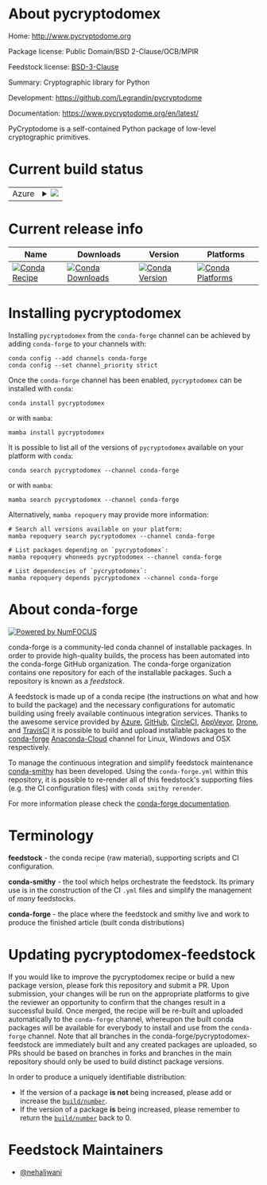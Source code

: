 About pycryptodomex
===================

Home: http://www.pycryptodome.org

Package license: Public Domain/BSD 2-Clause/OCB/MPIR

Feedstock license: [BSD-3-Clause](https://github.com/conda-forge/pycryptodomex-feedstock/blob/main/LICENSE.txt)

Summary: Cryptographic library for Python

Development: https://github.com/Legrandin/pycryptodome

Documentation: https://www.pycryptodome.org/en/latest/

PyCryptodome is a self-contained Python package of low-level cryptographic
primitives.


Current build status
====================


<table>
    
  <tr>
    <td>Azure</td>
    <td>
      <details>
        <summary>
          <a href="https://dev.azure.com/conda-forge/feedstock-builds/_build/latest?definitionId=853&branchName=main">
            <img src="https://dev.azure.com/conda-forge/feedstock-builds/_apis/build/status/pycryptodomex-feedstock?branchName=main">
          </a>
        </summary>
        <table>
          <thead><tr><th>Variant</th><th>Status</th></tr></thead>
          <tbody><tr>
              <td>linux_64_python3.10.____cpython</td>
              <td>
                <a href="https://dev.azure.com/conda-forge/feedstock-builds/_build/latest?definitionId=853&branchName=main">
                  <img src="https://dev.azure.com/conda-forge/feedstock-builds/_apis/build/status/pycryptodomex-feedstock?branchName=main&jobName=linux&configuration=linux_64_python3.10.____cpython" alt="variant">
                </a>
              </td>
            </tr><tr>
              <td>linux_64_python3.11.____cpython</td>
              <td>
                <a href="https://dev.azure.com/conda-forge/feedstock-builds/_build/latest?definitionId=853&branchName=main">
                  <img src="https://dev.azure.com/conda-forge/feedstock-builds/_apis/build/status/pycryptodomex-feedstock?branchName=main&jobName=linux&configuration=linux_64_python3.11.____cpython" alt="variant">
                </a>
              </td>
            </tr><tr>
              <td>linux_64_python3.8.____73_pypy</td>
              <td>
                <a href="https://dev.azure.com/conda-forge/feedstock-builds/_build/latest?definitionId=853&branchName=main">
                  <img src="https://dev.azure.com/conda-forge/feedstock-builds/_apis/build/status/pycryptodomex-feedstock?branchName=main&jobName=linux&configuration=linux_64_python3.8.____73_pypy" alt="variant">
                </a>
              </td>
            </tr><tr>
              <td>linux_64_python3.8.____cpython</td>
              <td>
                <a href="https://dev.azure.com/conda-forge/feedstock-builds/_build/latest?definitionId=853&branchName=main">
                  <img src="https://dev.azure.com/conda-forge/feedstock-builds/_apis/build/status/pycryptodomex-feedstock?branchName=main&jobName=linux&configuration=linux_64_python3.8.____cpython" alt="variant">
                </a>
              </td>
            </tr><tr>
              <td>linux_64_python3.9.____73_pypy</td>
              <td>
                <a href="https://dev.azure.com/conda-forge/feedstock-builds/_build/latest?definitionId=853&branchName=main">
                  <img src="https://dev.azure.com/conda-forge/feedstock-builds/_apis/build/status/pycryptodomex-feedstock?branchName=main&jobName=linux&configuration=linux_64_python3.9.____73_pypy" alt="variant">
                </a>
              </td>
            </tr><tr>
              <td>linux_64_python3.9.____cpython</td>
              <td>
                <a href="https://dev.azure.com/conda-forge/feedstock-builds/_build/latest?definitionId=853&branchName=main">
                  <img src="https://dev.azure.com/conda-forge/feedstock-builds/_apis/build/status/pycryptodomex-feedstock?branchName=main&jobName=linux&configuration=linux_64_python3.9.____cpython" alt="variant">
                </a>
              </td>
            </tr><tr>
              <td>linux_aarch64_python3.10.____cpython</td>
              <td>
                <a href="https://dev.azure.com/conda-forge/feedstock-builds/_build/latest?definitionId=853&branchName=main">
                  <img src="https://dev.azure.com/conda-forge/feedstock-builds/_apis/build/status/pycryptodomex-feedstock?branchName=main&jobName=linux&configuration=linux_aarch64_python3.10.____cpython" alt="variant">
                </a>
              </td>
            </tr><tr>
              <td>linux_aarch64_python3.11.____cpython</td>
              <td>
                <a href="https://dev.azure.com/conda-forge/feedstock-builds/_build/latest?definitionId=853&branchName=main">
                  <img src="https://dev.azure.com/conda-forge/feedstock-builds/_apis/build/status/pycryptodomex-feedstock?branchName=main&jobName=linux&configuration=linux_aarch64_python3.11.____cpython" alt="variant">
                </a>
              </td>
            </tr><tr>
              <td>linux_aarch64_python3.8.____73_pypy</td>
              <td>
                <a href="https://dev.azure.com/conda-forge/feedstock-builds/_build/latest?definitionId=853&branchName=main">
                  <img src="https://dev.azure.com/conda-forge/feedstock-builds/_apis/build/status/pycryptodomex-feedstock?branchName=main&jobName=linux&configuration=linux_aarch64_python3.8.____73_pypy" alt="variant">
                </a>
              </td>
            </tr><tr>
              <td>linux_aarch64_python3.8.____cpython</td>
              <td>
                <a href="https://dev.azure.com/conda-forge/feedstock-builds/_build/latest?definitionId=853&branchName=main">
                  <img src="https://dev.azure.com/conda-forge/feedstock-builds/_apis/build/status/pycryptodomex-feedstock?branchName=main&jobName=linux&configuration=linux_aarch64_python3.8.____cpython" alt="variant">
                </a>
              </td>
            </tr><tr>
              <td>linux_aarch64_python3.9.____73_pypy</td>
              <td>
                <a href="https://dev.azure.com/conda-forge/feedstock-builds/_build/latest?definitionId=853&branchName=main">
                  <img src="https://dev.azure.com/conda-forge/feedstock-builds/_apis/build/status/pycryptodomex-feedstock?branchName=main&jobName=linux&configuration=linux_aarch64_python3.9.____73_pypy" alt="variant">
                </a>
              </td>
            </tr><tr>
              <td>linux_aarch64_python3.9.____cpython</td>
              <td>
                <a href="https://dev.azure.com/conda-forge/feedstock-builds/_build/latest?definitionId=853&branchName=main">
                  <img src="https://dev.azure.com/conda-forge/feedstock-builds/_apis/build/status/pycryptodomex-feedstock?branchName=main&jobName=linux&configuration=linux_aarch64_python3.9.____cpython" alt="variant">
                </a>
              </td>
            </tr><tr>
              <td>linux_ppc64le_python3.10.____cpython</td>
              <td>
                <a href="https://dev.azure.com/conda-forge/feedstock-builds/_build/latest?definitionId=853&branchName=main">
                  <img src="https://dev.azure.com/conda-forge/feedstock-builds/_apis/build/status/pycryptodomex-feedstock?branchName=main&jobName=linux&configuration=linux_ppc64le_python3.10.____cpython" alt="variant">
                </a>
              </td>
            </tr><tr>
              <td>linux_ppc64le_python3.11.____cpython</td>
              <td>
                <a href="https://dev.azure.com/conda-forge/feedstock-builds/_build/latest?definitionId=853&branchName=main">
                  <img src="https://dev.azure.com/conda-forge/feedstock-builds/_apis/build/status/pycryptodomex-feedstock?branchName=main&jobName=linux&configuration=linux_ppc64le_python3.11.____cpython" alt="variant">
                </a>
              </td>
            </tr><tr>
              <td>linux_ppc64le_python3.8.____73_pypy</td>
              <td>
                <a href="https://dev.azure.com/conda-forge/feedstock-builds/_build/latest?definitionId=853&branchName=main">
                  <img src="https://dev.azure.com/conda-forge/feedstock-builds/_apis/build/status/pycryptodomex-feedstock?branchName=main&jobName=linux&configuration=linux_ppc64le_python3.8.____73_pypy" alt="variant">
                </a>
              </td>
            </tr><tr>
              <td>linux_ppc64le_python3.8.____cpython</td>
              <td>
                <a href="https://dev.azure.com/conda-forge/feedstock-builds/_build/latest?definitionId=853&branchName=main">
                  <img src="https://dev.azure.com/conda-forge/feedstock-builds/_apis/build/status/pycryptodomex-feedstock?branchName=main&jobName=linux&configuration=linux_ppc64le_python3.8.____cpython" alt="variant">
                </a>
              </td>
            </tr><tr>
              <td>linux_ppc64le_python3.9.____73_pypy</td>
              <td>
                <a href="https://dev.azure.com/conda-forge/feedstock-builds/_build/latest?definitionId=853&branchName=main">
                  <img src="https://dev.azure.com/conda-forge/feedstock-builds/_apis/build/status/pycryptodomex-feedstock?branchName=main&jobName=linux&configuration=linux_ppc64le_python3.9.____73_pypy" alt="variant">
                </a>
              </td>
            </tr><tr>
              <td>linux_ppc64le_python3.9.____cpython</td>
              <td>
                <a href="https://dev.azure.com/conda-forge/feedstock-builds/_build/latest?definitionId=853&branchName=main">
                  <img src="https://dev.azure.com/conda-forge/feedstock-builds/_apis/build/status/pycryptodomex-feedstock?branchName=main&jobName=linux&configuration=linux_ppc64le_python3.9.____cpython" alt="variant">
                </a>
              </td>
            </tr><tr>
              <td>osx_64_python3.10.____cpython</td>
              <td>
                <a href="https://dev.azure.com/conda-forge/feedstock-builds/_build/latest?definitionId=853&branchName=main">
                  <img src="https://dev.azure.com/conda-forge/feedstock-builds/_apis/build/status/pycryptodomex-feedstock?branchName=main&jobName=osx&configuration=osx_64_python3.10.____cpython" alt="variant">
                </a>
              </td>
            </tr><tr>
              <td>osx_64_python3.11.____cpython</td>
              <td>
                <a href="https://dev.azure.com/conda-forge/feedstock-builds/_build/latest?definitionId=853&branchName=main">
                  <img src="https://dev.azure.com/conda-forge/feedstock-builds/_apis/build/status/pycryptodomex-feedstock?branchName=main&jobName=osx&configuration=osx_64_python3.11.____cpython" alt="variant">
                </a>
              </td>
            </tr><tr>
              <td>osx_64_python3.8.____73_pypy</td>
              <td>
                <a href="https://dev.azure.com/conda-forge/feedstock-builds/_build/latest?definitionId=853&branchName=main">
                  <img src="https://dev.azure.com/conda-forge/feedstock-builds/_apis/build/status/pycryptodomex-feedstock?branchName=main&jobName=osx&configuration=osx_64_python3.8.____73_pypy" alt="variant">
                </a>
              </td>
            </tr><tr>
              <td>osx_64_python3.8.____cpython</td>
              <td>
                <a href="https://dev.azure.com/conda-forge/feedstock-builds/_build/latest?definitionId=853&branchName=main">
                  <img src="https://dev.azure.com/conda-forge/feedstock-builds/_apis/build/status/pycryptodomex-feedstock?branchName=main&jobName=osx&configuration=osx_64_python3.8.____cpython" alt="variant">
                </a>
              </td>
            </tr><tr>
              <td>osx_64_python3.9.____73_pypy</td>
              <td>
                <a href="https://dev.azure.com/conda-forge/feedstock-builds/_build/latest?definitionId=853&branchName=main">
                  <img src="https://dev.azure.com/conda-forge/feedstock-builds/_apis/build/status/pycryptodomex-feedstock?branchName=main&jobName=osx&configuration=osx_64_python3.9.____73_pypy" alt="variant">
                </a>
              </td>
            </tr><tr>
              <td>osx_64_python3.9.____cpython</td>
              <td>
                <a href="https://dev.azure.com/conda-forge/feedstock-builds/_build/latest?definitionId=853&branchName=main">
                  <img src="https://dev.azure.com/conda-forge/feedstock-builds/_apis/build/status/pycryptodomex-feedstock?branchName=main&jobName=osx&configuration=osx_64_python3.9.____cpython" alt="variant">
                </a>
              </td>
            </tr><tr>
              <td>osx_arm64_python3.10.____cpython</td>
              <td>
                <a href="https://dev.azure.com/conda-forge/feedstock-builds/_build/latest?definitionId=853&branchName=main">
                  <img src="https://dev.azure.com/conda-forge/feedstock-builds/_apis/build/status/pycryptodomex-feedstock?branchName=main&jobName=osx&configuration=osx_arm64_python3.10.____cpython" alt="variant">
                </a>
              </td>
            </tr><tr>
              <td>osx_arm64_python3.11.____cpython</td>
              <td>
                <a href="https://dev.azure.com/conda-forge/feedstock-builds/_build/latest?definitionId=853&branchName=main">
                  <img src="https://dev.azure.com/conda-forge/feedstock-builds/_apis/build/status/pycryptodomex-feedstock?branchName=main&jobName=osx&configuration=osx_arm64_python3.11.____cpython" alt="variant">
                </a>
              </td>
            </tr><tr>
              <td>osx_arm64_python3.8.____cpython</td>
              <td>
                <a href="https://dev.azure.com/conda-forge/feedstock-builds/_build/latest?definitionId=853&branchName=main">
                  <img src="https://dev.azure.com/conda-forge/feedstock-builds/_apis/build/status/pycryptodomex-feedstock?branchName=main&jobName=osx&configuration=osx_arm64_python3.8.____cpython" alt="variant">
                </a>
              </td>
            </tr><tr>
              <td>osx_arm64_python3.9.____cpython</td>
              <td>
                <a href="https://dev.azure.com/conda-forge/feedstock-builds/_build/latest?definitionId=853&branchName=main">
                  <img src="https://dev.azure.com/conda-forge/feedstock-builds/_apis/build/status/pycryptodomex-feedstock?branchName=main&jobName=osx&configuration=osx_arm64_python3.9.____cpython" alt="variant">
                </a>
              </td>
            </tr><tr>
              <td>win_64_python3.10.____cpython</td>
              <td>
                <a href="https://dev.azure.com/conda-forge/feedstock-builds/_build/latest?definitionId=853&branchName=main">
                  <img src="https://dev.azure.com/conda-forge/feedstock-builds/_apis/build/status/pycryptodomex-feedstock?branchName=main&jobName=win&configuration=win_64_python3.10.____cpython" alt="variant">
                </a>
              </td>
            </tr><tr>
              <td>win_64_python3.11.____cpython</td>
              <td>
                <a href="https://dev.azure.com/conda-forge/feedstock-builds/_build/latest?definitionId=853&branchName=main">
                  <img src="https://dev.azure.com/conda-forge/feedstock-builds/_apis/build/status/pycryptodomex-feedstock?branchName=main&jobName=win&configuration=win_64_python3.11.____cpython" alt="variant">
                </a>
              </td>
            </tr><tr>
              <td>win_64_python3.8.____73_pypy</td>
              <td>
                <a href="https://dev.azure.com/conda-forge/feedstock-builds/_build/latest?definitionId=853&branchName=main">
                  <img src="https://dev.azure.com/conda-forge/feedstock-builds/_apis/build/status/pycryptodomex-feedstock?branchName=main&jobName=win&configuration=win_64_python3.8.____73_pypy" alt="variant">
                </a>
              </td>
            </tr><tr>
              <td>win_64_python3.8.____cpython</td>
              <td>
                <a href="https://dev.azure.com/conda-forge/feedstock-builds/_build/latest?definitionId=853&branchName=main">
                  <img src="https://dev.azure.com/conda-forge/feedstock-builds/_apis/build/status/pycryptodomex-feedstock?branchName=main&jobName=win&configuration=win_64_python3.8.____cpython" alt="variant">
                </a>
              </td>
            </tr><tr>
              <td>win_64_python3.9.____73_pypy</td>
              <td>
                <a href="https://dev.azure.com/conda-forge/feedstock-builds/_build/latest?definitionId=853&branchName=main">
                  <img src="https://dev.azure.com/conda-forge/feedstock-builds/_apis/build/status/pycryptodomex-feedstock?branchName=main&jobName=win&configuration=win_64_python3.9.____73_pypy" alt="variant">
                </a>
              </td>
            </tr><tr>
              <td>win_64_python3.9.____cpython</td>
              <td>
                <a href="https://dev.azure.com/conda-forge/feedstock-builds/_build/latest?definitionId=853&branchName=main">
                  <img src="https://dev.azure.com/conda-forge/feedstock-builds/_apis/build/status/pycryptodomex-feedstock?branchName=main&jobName=win&configuration=win_64_python3.9.____cpython" alt="variant">
                </a>
              </td>
            </tr>
          </tbody>
        </table>
      </details>
    </td>
  </tr>
</table>

Current release info
====================

| Name | Downloads | Version | Platforms |
| --- | --- | --- | --- |
| [![Conda Recipe](https://img.shields.io/badge/recipe-pycryptodomex-green.svg)](https://anaconda.org/conda-forge/pycryptodomex) | [![Conda Downloads](https://img.shields.io/conda/dn/conda-forge/pycryptodomex.svg)](https://anaconda.org/conda-forge/pycryptodomex) | [![Conda Version](https://img.shields.io/conda/vn/conda-forge/pycryptodomex.svg)](https://anaconda.org/conda-forge/pycryptodomex) | [![Conda Platforms](https://img.shields.io/conda/pn/conda-forge/pycryptodomex.svg)](https://anaconda.org/conda-forge/pycryptodomex) |

Installing pycryptodomex
========================

Installing `pycryptodomex` from the `conda-forge` channel can be achieved by adding `conda-forge` to your channels with:

```
conda config --add channels conda-forge
conda config --set channel_priority strict
```

Once the `conda-forge` channel has been enabled, `pycryptodomex` can be installed with `conda`:

```
conda install pycryptodomex
```

or with `mamba`:

```
mamba install pycryptodomex
```

It is possible to list all of the versions of `pycryptodomex` available on your platform with `conda`:

```
conda search pycryptodomex --channel conda-forge
```

or with `mamba`:

```
mamba search pycryptodomex --channel conda-forge
```

Alternatively, `mamba repoquery` may provide more information:

```
# Search all versions available on your platform:
mamba repoquery search pycryptodomex --channel conda-forge

# List packages depending on `pycryptodomex`:
mamba repoquery whoneeds pycryptodomex --channel conda-forge

# List dependencies of `pycryptodomex`:
mamba repoquery depends pycryptodomex --channel conda-forge
```


About conda-forge
=================

[![Powered by
NumFOCUS](https://img.shields.io/badge/powered%20by-NumFOCUS-orange.svg?style=flat&colorA=E1523D&colorB=007D8A)](https://numfocus.org)

conda-forge is a community-led conda channel of installable packages.
In order to provide high-quality builds, the process has been automated into the
conda-forge GitHub organization. The conda-forge organization contains one repository
for each of the installable packages. Such a repository is known as a *feedstock*.

A feedstock is made up of a conda recipe (the instructions on what and how to build
the package) and the necessary configurations for automatic building using freely
available continuous integration services. Thanks to the awesome service provided by
[Azure](https://azure.microsoft.com/en-us/services/devops/), [GitHub](https://github.com/),
[CircleCI](https://circleci.com/), [AppVeyor](https://www.appveyor.com/),
[Drone](https://cloud.drone.io/welcome), and [TravisCI](https://travis-ci.com/)
it is possible to build and upload installable packages to the
[conda-forge](https://anaconda.org/conda-forge) [Anaconda-Cloud](https://anaconda.org/)
channel for Linux, Windows and OSX respectively.

To manage the continuous integration and simplify feedstock maintenance
[conda-smithy](https://github.com/conda-forge/conda-smithy) has been developed.
Using the ``conda-forge.yml`` within this repository, it is possible to re-render all of
this feedstock's supporting files (e.g. the CI configuration files) with ``conda smithy rerender``.

For more information please check the [conda-forge documentation](https://conda-forge.org/docs/).

Terminology
===========

**feedstock** - the conda recipe (raw material), supporting scripts and CI configuration.

**conda-smithy** - the tool which helps orchestrate the feedstock.
                   Its primary use is in the construction of the CI ``.yml`` files
                   and simplify the management of *many* feedstocks.

**conda-forge** - the place where the feedstock and smithy live and work to
                  produce the finished article (built conda distributions)


Updating pycryptodomex-feedstock
================================

If you would like to improve the pycryptodomex recipe or build a new
package version, please fork this repository and submit a PR. Upon submission,
your changes will be run on the appropriate platforms to give the reviewer an
opportunity to confirm that the changes result in a successful build. Once
merged, the recipe will be re-built and uploaded automatically to the
`conda-forge` channel, whereupon the built conda packages will be available for
everybody to install and use from the `conda-forge` channel.
Note that all branches in the conda-forge/pycryptodomex-feedstock are
immediately built and any created packages are uploaded, so PRs should be based
on branches in forks and branches in the main repository should only be used to
build distinct package versions.

In order to produce a uniquely identifiable distribution:
 * If the version of a package **is not** being increased, please add or increase
   the [``build/number``](https://docs.conda.io/projects/conda-build/en/latest/resources/define-metadata.html#build-number-and-string).
 * If the version of a package **is** being increased, please remember to return
   the [``build/number``](https://docs.conda.io/projects/conda-build/en/latest/resources/define-metadata.html#build-number-and-string)
   back to 0.

Feedstock Maintainers
=====================

* [@nehaljwani](https://github.com/nehaljwani/)

